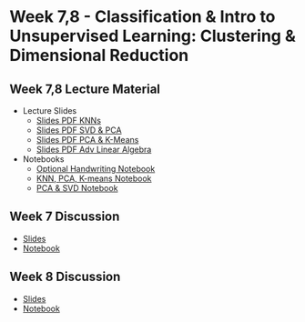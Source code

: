 # Week 7,8 - Classification & Intro to Unsupervised Learning: Clustering & Dimensional Reduction

## Week 7,8 Lecture Material
- Lecture Slides
    - [Slides PDF KNNs](https://drive.google.com/file/d/1lLXjZ9w9js5n3_bfDIKN3WEkhU5zJgCd/view?usp=sharing)
    - [Slides PDF SVD & PCA](https://drive.google.com/file/d/1H3BFG_zt331_7FOkyzrY8QbAkXr7yxYK/view?usp=sharing)
    - [Slides PDF PCA & K-Means](https://drive.google.com/file/d/1KvQ61rbPc17aKACzgSAh0Wg4cCqZF_z5/view?usp=sharing)
    - [Slides PDF Adv Linear Algebra](https://drive.google.com/file/d/111q3oVAx5GJVbCcAgN4jq2Bs54xW3IJZ/view?usp=sharing)
- Notebooks
    - [Optional Handwriting Notebook](https://colab.research.google.com/drive/14G-zQT8ykw3QGHTf5Xi_76lK65pBPU1h?usp=sharing)
    - [KNN, PCA, K-means Notebook](https://colab.research.google.com/drive/143CVREWYGYD2vLb03wW4ncwWuZxWeArw?usp=sharing)
    - [PCA & SVD Notebook](https://colab.research.google.com/drive/1lIp9tqJ0n4PkbLsbwTLJYCJc4qgwYr6j?usp=sharing)
## Week 7 Discussion
- [Slides](https://drive.google.com/file/d/1LRThy4rEi5QRJEc-z4ZNO1Sc1RwhEyi4/view?usp=sharing)
- [Notebook](https://colab.research.google.com/drive/1K6yAVZ6HTDcGo-Lch2VPABnqgVKF-9uu?usp=sharing)
## Week 8 Discussion
- [Slides](https://drive.google.com/file/d/1R62QVW8zy9GIaeY9gqdRyHmgz6Exx7Tb/view?usp=sharing)
- [Notebook](https://colab.research.google.com/drive/1VnBpRYNbA7rNiXiFc9ug3XllppWhFXoB?usp=sharing)